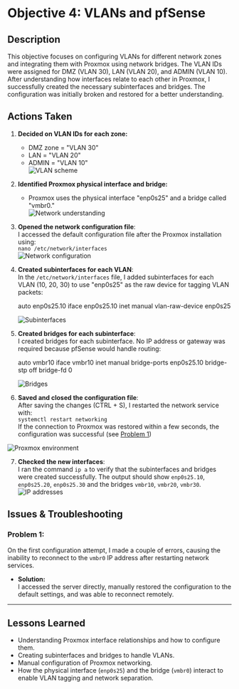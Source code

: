 # **Objective 4: VLANs and pfSense**

## Description
This objective focuses on configuring VLANs for different network zones and integrating them with Proxmox using network bridges. The VLAN IDs were assigned for DMZ (VLAN 30), LAN (VLAN 20), and ADMIN (VLAN 10). After understanding how interfaces relate to each other in Proxmox, I successfully created the necessary subinterfaces and bridges. The configuration was initially broken and restored for a better understanding.

## Actions Taken

1. **Decided on VLAN IDs for each zone:**  
   - DMZ zone = "VLAN 30"  
   - LAN = "VLAN 20"  
   - ADMIN = "VLAN 10"  
   ![VLAN scheme](https://github.com/user-attachments/assets/bea93cfc-c317-4faa-b650-ef7f97e7f37a)

2. **Identified Proxmox physical interface and bridge:**  
   - Proxmox uses the physical interface "enp0s25" and a bridge called "vmbr0."  
   ![Network understanding](https://github.com/user-attachments/assets/7779f008-2e03-42c0-9430-01ef17071e2a)

3. **Opened the network configuration file**:  
   I accessed the default configuration file after the Proxmox installation using:  
   `nano /etc/network/interfaces`  
   ![Network configuration](https://github.com/user-attachments/assets/1a0118c3-7aa7-4bd9-b1c5-53032825dbae)

4. **Created subinterfaces for each VLAN**:  
   In the `/etc/network/interfaces` file, I added subinterfaces for each VLAN (10, 20, 30) to use "enp0s25" as the raw device for tagging VLAN packets:
   
      auto enp0s25.10
      iface enp0s25.10 inet manual
      vlan-raw-device enp0s25
   
   ![Subinterfaces](https://github.com/user-attachments/assets/4bc3dca6-72ea-4fd5-a6ad-1fc1944c9ff9)

6. **Created bridges for each subinterface**:  
I created bridges for each subinterface. No IP address or gateway was required because pfSense would handle routing:  

      auto vmbr10
      iface vmbr10 inet manual
      bridge-ports enp0s25.10
      bridge-stp off
      bridge-fd 0

   ![Bridges](https://github.com/user-attachments/assets/d688cb8f-f6ea-4c0e-93df-f7b8d40b05c5)

6. **Saved and closed the configuration file**:  
After saving the changes (CTRL + S), I restarted the network service with:  
`systemctl restart networking`  
If the connection to Proxmox was restored within a few seconds, the configuration was successful (see [Problem 1](https://github.com/sapan322/Cybersecurity-Portfolio/blob/main/Project%20Proxmox-Virtual-Network%20/Objective_4%20/README.md#problem-1))  

![Proxmox environment](https://github.com/user-attachments/assets/8fa6d1f7-50f3-4bd1-a324-848f5fbf37d5)

7. **Checked the new interfaces**:  
I ran the command `ip a` to verify that the subinterfaces and bridges were created successfully. The output should show `enp0s25.10`, `enp0s25.20`, `enp0s25.30` and the bridges `vmbr10`, `vmbr20`, `vmbr30`.  
![IP addresses](https://github.com/user-attachments/assets/d787aecd-2496-4d37-999c-2eb90e3e3ebc)

## **Issues & Troubleshooting**

### **Problem 1:**  
On the first configuration attempt, I made a couple of errors, causing the inability to reconnect to the `vmbr0` IP address after restarting network services.  
- **Solution:**  
I accessed the server directly, manually restored the configuration to the default settings, and was able to reconnect remotely.

---

## **Lessons Learned**
- Understanding Proxmox interface relationships and how to configure them.
- Creating subinterfaces and bridges to handle VLANs.
- Manual configuration of Proxmox networking.
- How the physical interface (`enp0s25`) and the bridge (`vmbr0`) interact to enable VLAN tagging and network separation.
